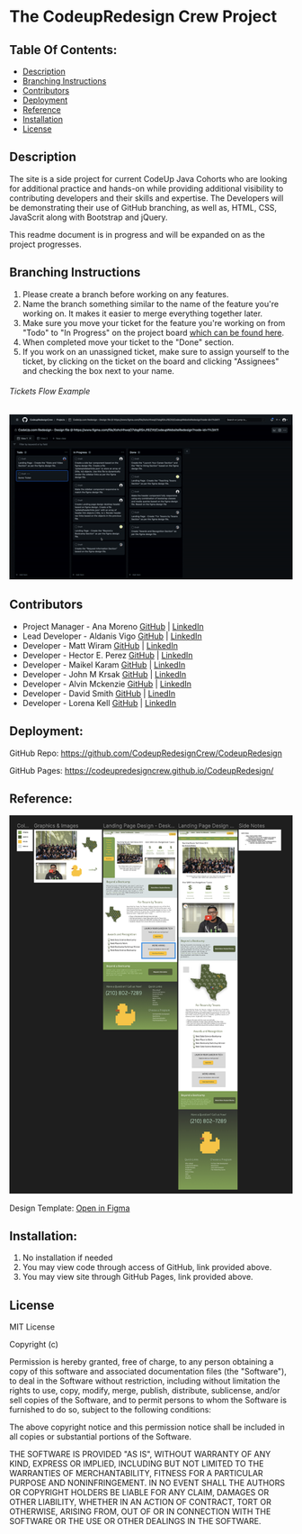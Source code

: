 # The CodeupRedesign Crew Project

## Table Of Contents:
- [Description](#description)
- [Branching Instructions](#branching-instructions)
- [Contributors](#contributors)
- [Deployment](#deployment)
- [Reference](#reference)
- [Installation](#installation)
- [License](#license)


## Description

The site is a side project for current CodeUp Java Cohorts who are looking for additional practice and hands-on while providing additional visibility to contributing developers and their skills and expertise.  The Developers will be demonstrating their use of GitHub branching, as well as, HTML, CSS, JavaScrit along with Bootstrap and jQuery.
 
This readme document is in progress and will be expanded on as the project progresses. 


## Branching Instructions
1. Please create a branch before working on any features.
2. Name the branch something similar to the name of the feature you're working on. It makes it easier to merge everything together later.
3. Make sure you move your ticket for the feature you're working on from "Todo" to "In Progress" on the project board [which can be found here](https://github.com/orgs/CodeupRedesignCrew/projects/1).
4. When completed move your ticket to the "Done" section.
5. If you work on an unassigned ticket, make sure to assign yourself to the ticket, by clicking on the ticket on the board and clicking "Assignees" and checking the box next to your name.

###### Tickets Flow Example
![Boards Flow](assets/boardsflow.gif)

## Contributors
- Project Manager - Ana Moreno [GitHub](https://github.com/al-moreno) | [LinkedIn](https://www.linkedin.com/in/ana-l-moreno/)
- Lead Developer  -   Aldanis Vigo    [GitHub](https://github.com/aldanisvigo) | [LinkedIn](https://www.linkedin.com/in/aldanisvigo/)
- Developer      -   Matt Wiram [GitHub](https://github.com/Matt-Wiram) | [LinkedIn](https://www.linkedin.com/in/matthew-wiram-9a6a95242/)
- Developer      -   Hector E. Perez [GitHub](https://github.com/Hector-Perez-CodeUp) | [LinkedIn](https://www.linkedin.com/in/hector-e-perez/)
- Developer      -   Maikel Karam    [GitHub]() | [LinkedIn](https://www.linkedin.com/in/maikel-karam-38710a231/) 
- Developer      -   John M Krsak    [GitHub](https://github.com/jmkrsak) | [LinkedIn](https://www.linkedin.com/in/john-michael-krsak-474389254/)
- Developer - Alvin Mckenzie [GitHub](https://github.com/AlvinMckenzie) | [LinkedIn](https://www.linkedin.com/in/alvin-mckenzie-697324133/)
- Developer - David Smith [GitHub](https://github.com/dgsmith7) | [LinedIn](https://www.linkedin.com/in/david-gail-smith-910a5946/)
- Developer - Lorena Kell [GitHub](https://github.com/lorena-kell) | [LinkedIn](https://www.linkedin.com/in/lorenakell/)


## Deployment: 

GitHub Repo: https://github.com/CodeupRedesignCrew/CodeupRedesign

GitHub Pages: https://codeupredesigncrew.github.io/CodeupRedesign/


## Reference:
![Preview Image](assets/preview.png)
 
 Design Template: [Open in Figma](https://www.figma.com/file/XohcHhwqO7sbgRSnJf8ZXt/CodeupWebsiteRedesign?node-id=0%3A1)
## Installation:
1.  No installation if needed 
2.  You may view code through access of GitHub, link provided above.
3.  You may view site through GitHub Pages, link provided above. 


## License
MIT License

Copyright (c) 

Permission is hereby granted, free of charge, to any person obtaining a copy of this software and associated documentation files (the "Software"), to deal in the Software without restriction, including without limitation the rights to use, copy, modify, merge, publish, distribute, sublicense, and/or sell copies of the Software, and to permit persons to whom the Software is furnished to do so, subject to the following conditions:

The above copyright notice and this permission notice shall be included in all copies or substantial portions of the Software.

THE SOFTWARE IS PROVIDED "AS IS", WITHOUT WARRANTY OF ANY KIND, EXPRESS OR IMPLIED, INCLUDING BUT NOT LIMITED TO THE WARRANTIES OF MERCHANTABILITY, FITNESS FOR A PARTICULAR PURPOSE AND NONINFRINGEMENT. IN NO EVENT SHALL THE AUTHORS OR COPYRIGHT HOLDERS BE LIABLE FOR ANY CLAIM, DAMAGES OR OTHER LIABILITY, WHETHER IN AN ACTION OF CONTRACT, TORT OR OTHERWISE, ARISING FROM, OUT OF OR IN CONNECTION WITH THE SOFTWARE OR THE USE OR OTHER DEALINGS IN THE SOFTWARE.
